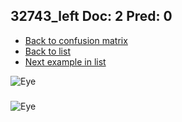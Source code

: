 ## 32743_left Doc: 2 Pred: 0
- [Back to confusion matrix](https://github.com/juliandewit/kaggle_retinopathy/blob/master/matrix.md)
- [Back to list](https://github.com/juliandewit/kaggle_retinopathy/blob/master/lists/20/list.md)
- [Next example in list](https://github.com/juliandewit/kaggle_retinopathy/blob/master/lists/20/32/32773_left.md)

![Eye](https://retinopaty.blob.core.windows.net/size1024/32743_left_2.jpeg)

### 

![Eye]()
